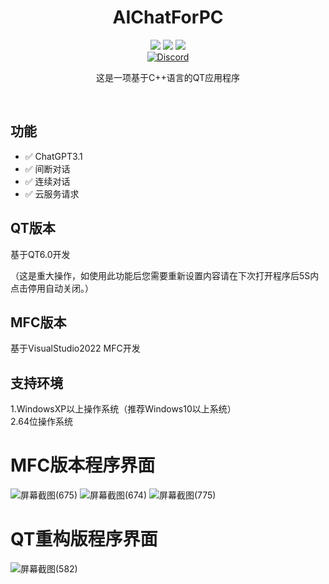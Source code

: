 
<div align="center">
    <h1>AIChatForPC</h1>
    <img src="https://img.shields.io/github/license/JasonYANG170/YANG-Chat?label=License&style=for-the-badge">
    <img src="https://img.shields.io/github/commit-activity/w/JasonYANG170/YANG-Chat?style=for-the-badge">
<img src="https://img.shields.io/github/languages/count/JasonYANG170/YANG-Chat?logo=python&style=for-the-badge">
	<br>
    	<a href="https://discord.com/invite/az3ceRmgVe"><img alt="Discord" src="https://img.shields.io/discord/978108215499816980?style=social&logo=discord&label=echosec"></a>
  <br>

这是一项基于C++语言的QT应用程序
  
<br>

</div>

## 功能  
- ✅ ChatGPT3.1
- ✅ 间断对话
- ✅ 连续对话
- ✅ 云服务请求

## QT版本
基于QT6.0开发

（这是重大操作，如使用此功能后您需要重新设置内容请在下次打开程序后5S内点击停用自动关闭。）

## MFC版本
基于VisualStudio2022 MFC开发

## 支持环境
1.WindowsXP以上操作系统（推荐Windows10以上系统）  
2.64位操作系统
# MFC版本程序界面 
![屏幕截图(675)](https://user-images.githubusercontent.com/39414350/216811553-992bfea5-3027-4a51-bfa9-ba9dc7903818.png)
![屏幕截图(674)](https://user-images.githubusercontent.com/39414350/216811556-d4ae74f6-9d1b-4e99-9247-922938416049.png)
![屏幕截图(775)](https://user-images.githubusercontent.com/39414350/222312705-ba5fba4e-3e22-4138-985e-775abac0d3d3.png)
# QT重构版程序界面 

![屏幕截图(582)](https://user-images.githubusercontent.com/39414350/236625679-28d68b3b-8bc6-418f-9510-33351ca81a9a.png)

